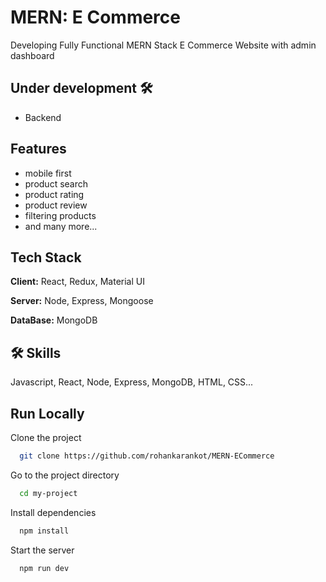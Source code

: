 
# MERN: E Commerce 

Developing Fully Functional MERN Stack E Commerce Website with admin dashboard 

## Under development 🛠 

- Backend

## Features

- mobile first
- product search
- product rating
- product review
- filtering products
- and many more...


## Tech Stack

**Client:** React, Redux, Material UI

**Server:** Node, Express, Mongoose

**DataBase:** MongoDB


## 🛠 Skills
Javascript, React, Node, Express, MongoDB, HTML, CSS...


## Run Locally

Clone the project

```bash
  git clone https://github.com/rohankarankot/MERN-ECommerce
```

Go to the project directory

```bash
  cd my-project
```

Install dependencies

```bash
  npm install
```

Start the server

```bash
  npm run dev
```

